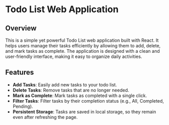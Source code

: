 # Todo List Web Application

## Overview

This is a simple yet powerful Todo List web application built with React. It helps users manage their tasks efficiently by allowing them to add, delete, and mark tasks as complete. The application is designed with a clean and user-friendly interface, making it easy to organize daily activities.

## Features

- **Add Tasks**: Easily add new tasks to your todo list.
- **Delete Tasks**: Remove tasks that are no longer needed.
- **Mark as Complete**: Mark tasks as completed with a single click.
- **Filter Tasks**: Filter tasks by their completion status (e.g., All, Completed, Pending).
- **Persistent Storage**: Tasks are saved in local storage, so they remain even after refreshing the page.
